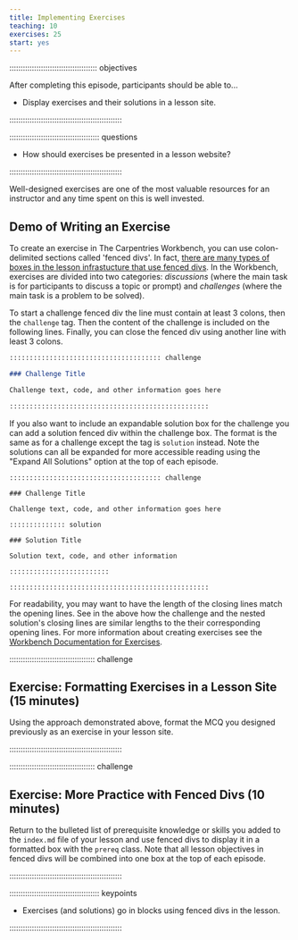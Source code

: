 ```yaml
---
title: Implementing Exercises
teaching: 10
exercises: 25
start: yes
---
```


::::::::::::::::::::::::::::::::::::::: objectives

After completing this episode, participants should be able to...

- Display exercises and their solutions in a lesson site.


::::::::::::::::::::::::::::::::::::::::::::::::::

:::::::::::::::::::::::::::::::::::::::: questions

- How should exercises be presented in a lesson website?

::::::::::::::::::::::::::::::::::::::::::::::::::


Well-designed exercises are one of the most valuable resources for an instructor and
any time spent on this is well invested.

## Demo of Writing an Exercise

To create an exercise in The Carpentries Workbench,
you can use colon-delimited sections called 'fenced divs'.
In fact, [there are many types of boxes in the lesson infrastucture that use fenced divs](https://carpentries.github.io/sandpaper-docs/instructor/component-guide.html#callout-blocks).
In the Workbench, exercises are divided into two categories: _discussions_ (where the main task is for participants to discuss a topic or prompt) and _challenges_ (where the main task is a problem to be solved).

To start a challenge fenced div the line must contain at least 3 colons, then the `challenge` tag.
Then the content of the challenge is included on the following lines.
Finally, you can close the fenced div using another line with least 3 colons.

```markdown
:::::::::::::::::::::::::::::::::::::: challenge

### Challenge Title

Challenge text, code, and other information goes here

::::::::::::::::::::::::::::::::::::::::::::::::::

```

If you also want to include an expandable solution box for the challenge you can
add a solution fenced div within the challenge box.
The format is the same as for a challenge except the tag is `solution` instead.
Note the solutions can all be expanded for more accessible reading using the "Expand All Solutions"
option at the top of each episode.


```
:::::::::::::::::::::::::::::::::::::: challenge

### Challenge Title

Challenge text, code, and other information goes here

:::::::::::::: solution

### Solution Title

Solution text, code, and other information

:::::::::::::::::::::::::

::::::::::::::::::::::::::::::::::::::::::::::::::

```

For readability, you may want to have the length of the closing lines match the opening lines.
See in the above how the challenge and the nested solution's closing lines are similar lengths to the their corresponding opening lines.
For more information about creating exercises see the [Workbench Documentation for Exercises](https://carpentries.github.io/sandpaper-docs/episodes.html#exerciseschallenges).

::::::::::::::::::::::::::::::::::::::  challenge

## Exercise: Formatting Exercises in a Lesson Site (15 minutes)

Using the approach demonstrated above,
format the MCQ you designed previously as an exercise in your lesson site.


::::::::::::::::::::::::::::::::::::::::::::::::::


::::::::::::::::::::::::::::::::::::::  challenge

## Exercise: More Practice with Fenced Divs (10 minutes)

Return to the bulleted list of prerequisite knowledge or skills you added to the `index.md` file of your lesson and
use fenced divs to display it in a formatted box with the `prereq` class.
Note that all lesson objectives in fenced divs will be combined into
one box at the top of each episode.


::::::::::::::::::::::::::::::::::::::::::::::::::


:::::::::::::::::::::::::::::::::::::::: keypoints

- Exercises (and solutions) go in blocks using fenced divs in the lesson.

::::::::::::::::::::::::::::::::::::::::::::::::::


[^1]: [Kirschner et al. 2006](learners/reference.md#litref)
